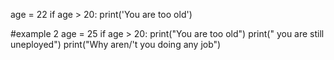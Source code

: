 age = 22
if age > 20:
  print('You are too old')

  #example 2
  age = 25 
if age > 20:
    print("You are too old")
    print(" you are still uneployed")
    print("Why aren/'t you doing any job")
